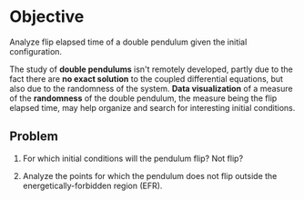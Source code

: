 # Objective

Analyze flip elapsed time of a double pendulum given the initial configuration.

The study of **double pendulums** isn't remotely developed, partly due to the fact there are **no exact solution** to the coupled differential equations, but also due to the randomness of the system. **Data visualization** of a measure of the **randomness** of the double pendulum, the measure being the flip elapsed time, may help organize and search for interesting initial conditions.

## Problem

1. For which initial conditions will the pendulum flip? Not flip?

2. Analyze the points for which the pendulum does not flip outside the energetically-forbidden region (EFR).
